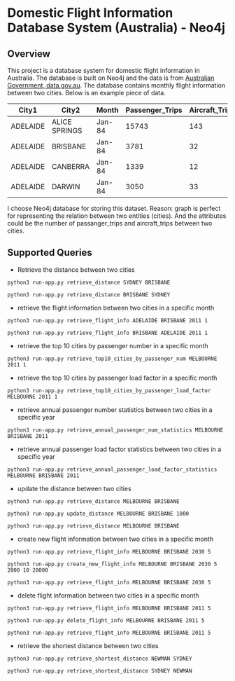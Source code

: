 # Domestic Flight Information Database System (Australia) - Neo4j

## Overview
This project is a database system for domestic flight information in Australia. The database is built on Neo4j and the data is from [Australian Government, data.gov.au](https://data.gov.au/data/dataset/c5029f2a-39b3-4aef-8ae1-73e7962f6170/resource/677d307f-6a1f-4de4-9b85-5e1aa7074423/download/dom_citypairs_web.csv). The database contains monthly flight information between two cities. Below is an example piece of data.

| City1    | City2        | Month | Passenger_Trips | Aircraft_Trips | Passenger_Load_Factor | Distance_GC_km | RPKs     | ASKs     | Seats | Year | Month_num |
|----------|--------------|-------|-----------------|----------------|-----------------------|----------------|----------|----------|-------|------|-----------|
| ADELAIDE | ALICE SPRINGS| Jan-84| 15743           | 143            | 81.8                  | 1316           | 20717788 | 25327369 | 19246 | 1984 | 1         |
| ADELAIDE | BRISBANE     | Jan-84| 3781            | 32             | 89.8                  | 1622           | 6132782  | 6829379  | 4210  | 1984 | 1         |
| ADELAIDE | CANBERRA     | Jan-84| 1339            | 12             | 94.7                  | 972            | 1301508  | 1374348  | 1414  | 1984 | 1         |
| ADELAIDE | DARWIN       | Jan-84| 3050            | 33             | 66.8                  | 2619           | 7987950  | 11958009 | 4566  | 1984 | 1         |

I choose Neo4j database for storing this dataset. Reason: graph is perfect for representing the relation between two entities (cities). And the attributes could be the number of passanger_trips and aircraft_trips between two cities.

## Supported Queries
- Retrieve the distance between two cities

`python3 run-app.py retrieve_distance SYDNEY BRISBANE`

`python3 run-app.py retrieve_distance BRISBANE SYDNEY`

- retrieve the flight information between two cities in a specific month

`python3 run-app.py retrieve_flight_info ADELAIDE BRISBANE 2011 1`

`python3 run-app.py retrieve_flight_info BRISBANE ADELAIDE 2011 1`

- retrieve the top 10 cities by passenger number in a specific month

`python3 run-app.py retrieve_top10_cities_by_passenger_num MELBOURNE 2011 1`

- retrieve the top 10 cities by passenger load factor in a specific month

`python3 run-app.py retrieve_top10_cities_by_passenger_load_factor MELBOURNE 2011 1`

- retrieve annual passenger number statistics between two cities in a specific year

`python3 run-app.py retrieve_annual_passenger_num_statistics MELBOURNE BRISBANE 2011`

- retrieve annual passenger load factor statistics between two cities in a specific year

`python3 run-app.py retrieve_annual_passenger_load_factor_statistics MELBOURNE BRISBANE 2011`

- update the distance between two cities

`python3 run-app.py retrieve_distance MELBOURNE BRISBANE`

`python3 run-app.py update_distance MELBOURNE BRISBANE 1000`

`python3 run-app.py retrieve_distance MELBOURNE BRISBANE`

- create new flight information between two cities in a specific month

`python3 run-app.py retrieve_flight_info MELBOURNE BRISBANE 2030 5`

`python3 run-app.py create_new_flight_info MELBOURNE BRISBANE 2030 5 2000 10 20000`

`python3 run-app.py retrieve_flight_info MELBOURNE BRISBANE 2030 5`

- delete flight information between two cities in a specific month

`python3 run-app.py retrieve_flight_info MELBOURNE BRISBANE 2011 5`

`python3 run-app.py delete_flight_info MELBOURNE BRISBANE 2011 5`

`python3 run-app.py retrieve_flight_info MELBOURNE BRISBANE 2011 5`

- retrieve the shortest distance between two cities

`python3 run-app.py retrieve_shortest_distance NEWMAN SYDNEY`

`python3 run-app.py retrieve_shortest_distance SYDNEY NEWMAN`
